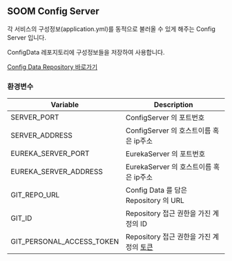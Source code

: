 ## SOOM Config Server
각 서비스의 구성정보(application.yml)를 동적으로 불러올 수 있게 해주는 Config Server 입니다.

ConfigData 레포지토리에 구성정보들을 저장하여 사용합니다.

[Config Data Repository 바로가기](https://github.com/ProjectSOOM/config-data)

### 환경변수
|Variable|Description|
|---|---|
| SERVER_PORT | ConfigServer 의 포트번호 |
| SERVER_ADDRESS | ConfigServer 의 호스트이름 혹은 ip주소 |
| EUREKA_SERVER_PORT | EurekaServer 의 포트번호 |
| EUREKA_SERVER_ADDRESS | EurekaServer 의 호스트이름 혹은 ip주소 |
| GIT_REPO_URL | Config Data 를 담은 Repository 의 URL |
| GIT_ID | Repository 접근 권한을 가진 계정의 ID |
| GIT_PERSONAL_ACCESS_TOKEN | Repository 접근 권한을 가진 계정의 [토큰](https://docs.github.com/en/authentication/keeping-your-account-and-data-secure/creating-a-personal-access-token) |